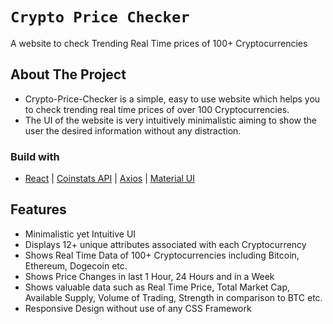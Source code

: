 
# `Crypto Price Checker`

A website to check Trending Real Time prices of 100+ Cryptocurrencies

## About The Project

- Crypto-Price-Checker is a simple, easy to use website which helps you to check trending real time prices of over 100 Cryptocurrencies.
- The UI of the website is very intuitively minimalistic aiming to show the user the desired information without any distraction.

### Build with

- [React](https://react.dev/) | [Coinstats API](https://documenter.getpostman.com/view/5734027/RzZ6Hzr3) | [Axios](https://www.npmjs.com/package/axios) | [Material UI](https://mui.com/)

## Features

- Minimalistic yet Intuitive UI
- Displays 12+ unique attributes associated with each Cryptocurrency
- Shows Real Time Data of 100+ Cryptocurrencies including Bitcoin, Ethereum, Dogecoin etc.
- Shows Price Changes in last 1 Hour, 24 Hours and in a Week
- Shows valuable data such as Real Time Price, Total Market Cap, Available Supply, Volume of Trading, Strength in comparison to BTC etc.
- Responsive Design without use of any CSS Framework
